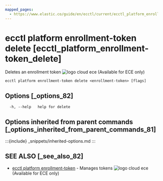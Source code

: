 ```yaml
---
mapped_pages:
  - https://www.elastic.co/guide/en/ecctl/current/ecctl_platform_enrollment-token_delete.html
---
```


# ecctl platform enrollment-token delete [ecctl_platform_enrollment-token_delete]

Deletes an enrollment token ![logo cloud ece](https://doc-icons.s3.us-east-2.amazonaws.com/logo_cloud_ece.svg "Supported on {{ece}}") (Available for ECE only)

```
ecctl platform enrollment-token delete <enrollment-token> [flags]
```


## Options [_options_82]

```
  -h, --help   help for delete
```


## Options inherited from parent commands [_options_inherited_from_parent_commands_81]

:::{include} _snippets/inherited-options.md
:::


## SEE ALSO [_see_also_82]

* [ecctl platform enrollment-token](/reference/ecctl_platform_enrollment-token.md)	 - Manages tokens ![logo cloud ece](https://doc-icons.s3.us-east-2.amazonaws.com/logo_cloud_ece.svg "Supported on {{ece}}") (Available for ECE only)

